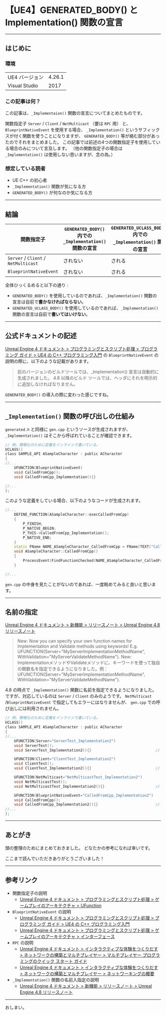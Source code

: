 # 【UE4】GENERATED_BODY() と Implementation() 関数の宣言

----
## はじめに
### 環境

| | |
| ---- | ---- |
| UE4 バージョン | 4.26.1 |
| Visual Studio | 2017 |

### この記事は何？
この記事は、`_Implementaion()` 関数の宣言についてまとめたものです。

関数指定子 `Server` / `Client` / `NetMulticast` （要は `RPC` 用） と、 `BlueprintNativeEvent` を使用する場合、 `_Implementation()` というサフィックスが付く関数を使うことになりますが、 `GENERATED_BODY()` 等が絡む部分があったのでそれをまとめました。
この記事では前述の4つの関数指定子を使用している場合のみについて言及します。
（他の関数指定子の場合は `_Implementation()` は使用しない思いますが、念の為。）


### 想定している読者
* UE C++ の初心者
* `_Implementation()` 関数が気になる方
* `GENERATED_BODY()` が何なのか気になる方

----
## 結論

| 関数指定子 | `GENERATED_BODY()` 内での `_Implementation()` 関数の宣言 | `GENERATED_UCLASS_BODY()`  内での `_Implementation()` 関数の宣言 |
|-----|-----|-----|
| `Server` / `Client` / `NetMulticast` | されない | される |
| `BlueprintNativeEvent` | されない | される |

全体ひっくるめると以下の通り :
* `GENERATED_BODY()` を使用しているのであれば、`_Implementation()` 関数の宣言は自前で**書かなければならない**。
* `GENERATED_UCLASS_BODY()` を使用しているのであれば、`_Implementation()` 関数の宣言は自前で**書いてはいけない**。


----
## 公式ドキュメントの記述

[Unreal Engine 4 ドキュメント > プログラミングとスクリプト処理 > プログラミング ガイド > UE4 の C++ プログラミング入門](https://docs.unrealengine.com/ja/ProgrammingAndScripting/ProgrammingWithCPP/IntroductionToCPP/index.html)
の `BlueprintNativeEvent` の説明の際に、以下のような記載があります。

> 前のバージョンのビルドツールでは、_Implementation() 宣言は自動的に生成されました。
> 4.8 以降のビルド ツールでは、ヘッダにそれを明示的に追加しなければなりません。

`GENERATED_BODY()` の導入の際に変わった感じですね。


----
## `_Implementation()` 関数の呼び出しの仕組み

`generated.h` と同様に `gen.cpp` というソースが生成されますが、`_Implementation()` はそこから呼ばれていることが確認できます。

```c++:SampleCharacter.h
// 例。簡略化のために定義をインラインで書いている。
UCLASS()
class SAMPLE_API ASampleCharacter : public ACharacter
{
//...
	UFUNCTION(BlueprintNativeEvent)
	void CalledFromCpp();
	void CalledFromCpp_Implementation(){}

//...
};
```

このような定義をしている場合、以下のようなコードが生成されます。

```c++:SampleCharacter.gen.cpp
//...
	DEFINE_FUNCTION(ASampleCharacter::execCalledFromCpp)
	{
		P_FINISH;
		P_NATIVE_BEGIN;
		P_THIS->CalledFromCpp_Implementation();
		P_NATIVE_END;
	}
	static FName NAME_ASampleCharacter_CalledFromCpp = FName(TEXT("CalledFromCpp"));
	void ASampleCharacter::CalledFromCpp()
	{
		ProcessEvent(FindFunctionChecked(NAME_ASampleCharacter_CalledFromCpp),NULL);
	}

//...
```

`gen.cpp` の中身を見たことがないのであれば、一度眺めてみると良いと思います。


----
## 名前の指定

[Unreal Engine 4 ドキュメント > 新機能 > リリースノート > Unreal Engine 4.8 リリースノート](https://docs.unrealengine.com/ja/WhatsNew/Builds/ReleaseNotes/2015/4_8/index.html)
> New: Now you can specify your own function names for Implementation and Validate methods using keywords! E.g. UFUNCTION(Server="MyServerImplementationMethodName", WithValidation="MyServerValidateMethodName").
> New: ImplementationメソッドやValidateメソッドに、キーワードを使って独自の関数名を指定できるようになりました。例： UFUNCTION(Server="MyServerImplementationMethodName", WithValidation="MyServerValidateMethodName").

4.8 の時点で `_Implementation()` 関数に名前を指定できるようになりました。
ですが、対応しているのは `Server` / `Client` のみのようです。
`NetMulticast` /`BlueprintNativeEvent` で指定してもエラーにはなりませんが、 `gen.cpp` での呼び出しには利用されません。

```c++:SampleCharacter.h
// 例。簡略化のために定義をインラインで書いている。
UCLASS()
class SAMPLE_API ASampleCharacter : public ACharacter
{
//...
	UFUNCTION(Server="ServerTest_Implementation2")
	void ServerTest();
	void ServerTest_Implementation2(){}								// 問題ない。 gen.cpp で利用される。

	UFUNCTION(Client="ClientTest_Implementation2")
	void ClientTest();
	void ClientTest_Implementation2(){}								// 問題ない。 gen.cpp で利用される。

	UFUNCTION(NetMulticast="NetMulticastTest_Implementation2")
	void NetMulticastTest();
	void NetMulticastTest_Implementation2(){}						// 無意味。gen.cpp では NetMulticastTest_Implementation() が利用される

	UFUNCTION(BlueprintNativeEvent="CalledFromCpp_Implementation2")
	void CalledFromCpp();
	void CalledFromCpp_Implementation2(){}							// 無意味。gen.cpp では CalledFromCpp_Implementation() が利用される
//...
};
```


----
## あとがき

頭の整理のためにまとめておきました。
どなたかの参考になれば幸いです。

ここまで読んでいただきありがとうございました！


----
## 参考リンク

* 関数指定子の説明
	* [Unreal Engine 4 ドキュメント > プログラミングとスクリプト処理 > ゲームプレイのアーキテクチャ > UFunction](https://docs.unrealengine.com/ja/ProgrammingAndScripting/GameplayArchitecture/Functions/index.html)
* `BlueprintNativeEvent` の説明
	* [Unreal Engine 4 ドキュメント > プログラミングとスクリプト処理 > プログラミング ガイド > UE4 の C++ プログラミング入門](https://docs.unrealengine.com/ja/ProgrammingAndScripting/ProgrammingWithCPP/IntroductionToCPP/index.html)
	* [Unreal Engine 4 ドキュメント > プログラミングとスクリプト処理 > ゲームプレイのアーキテクチャ > インターフェース](https://docs.unrealengine.com/ja/ProgrammingAndScripting/GameplayArchitecture/Interfaces/index.html)
* `RPC` の説明
	* [Unreal Engine 4 ドキュメント > インタラクティブな体験をつくりだす > ネットワークの構築とマルチプレイヤー > マルチプレイヤー プログラミングのクイック スタート ガイド](https://docs.unrealengine.com/ja/InteractiveExperiences/Networking/QuickStart/index.html)
	* [Unreal Engine 4 ドキュメント > インタラクティブな体験をつくりだす > ネットワークの構築とマルチプレイヤー > ネットワーキングの概要](https://docs.unrealengine.com/ja/InteractiveExperiences/Networking/Overview/index.html)
* `_Implementation()` 関数の名前入指定の説明
	* [Unreal Engine 4 ドキュメント > 新機能 > リリースノート > Unreal Engine 4.8 リリースノート](https://docs.unrealengine.com/ja/WhatsNew/Builds/ReleaseNotes/2015/4_8/index.html)


----
おしまい。
